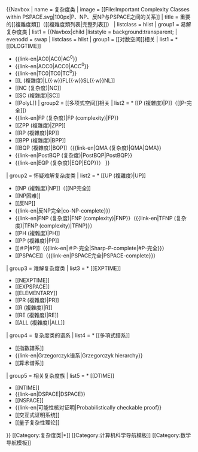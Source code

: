 {{Navbox
| name   = 复杂度类
| image  = [[File:Important Complexity Classes within PSPACE.svg|100px|P、NP、反NP与PSPACE之间的关系]]
| title  = 重要的[[複雜度類]]（[[複雜度類列表|完整列表]]）
| listclass = hlist
| group1 = 易解复杂度类
| list1  =  {{Navbox|child
  |liststyle = background:transparent;
  | evenodd = swap
  | listclass = hlist
  | group1 = [[对数空间]]相关
  | list1  = * [[DLOGTIME]]
* {{link-en|AC0|AC0|AC<sup>0</sup>}}
* {{link-en|ACC0|ACC0|ACC<sup>0</sup>}}
* {{link-en|TC0|TC0|TC<sup>0</sup>}}
* [[L (複雜度)|L{{·w}}FL{{·w}}SL{{·w}}NL]]
* [[NC (复杂度)|NC]]
* [[SC (複雜度)|SC]]
* [[PolyL]]
  | group2 = [[多项式空间]]相关
  | list2  = * [[P (複雜度)|P]]（[[P-完全]]）
* {{link-en|FP (复杂度)|FP (complexity)|FP}}
* [[ZPP (複雜度)|ZPP]]
* [[RP (複雜度)|RP]]
* [[BPP (複雜度)|BPP]]
* [[BQP (複雜度)|BQP]]（{{link-en|QMA (复杂度)|QMA|QMA}}
* {{link-en|PostBQP (复杂度)|PostBQP|PostBQP}}
* {{link-en|EQP (复杂度)|EQP|EQP}}）
}}

| group2 = 怀疑难解复杂度类
| list2  = * [[UP (複雜度)|UP]]
* [[NP (複雜度)|NP]]（[[NP完全]]
* [[NP困难]]
* [[反NP]]
* {{link-en|反NP完全|co-NP-complete}}）
* {{link-en|FNP (复杂度)|FNP (complexity)|FNP}}（{{link-en|TFNP (复杂度)|TFNP (complexity)|TFNP}}）
* [[PH (複雜度)|PH]]
* [[PP (複雜度)|PP]]
* [[＃P|#P]]（{{link-en|＃P-完全|Sharp-P-complete|#P-完全}}）
* [[PSPACE]]（{{link-en|PSPACE完全|PSPACE-complete}}）

| group3 = 难解复杂度类
| list3  = * [[EXPTIME]]
* [[NEXPTIME]]
* [[EXPSPACE]]
* [[ELEMENTARY]]
* [[PR (複雜度)|PR]]
* [[R (複雜度)|R]]
* [[RE (複雜度)|RE]]
* [[ALL (複雜度)|ALL]]

| group4 = 复杂度类的谱系
| list4  = * [[多項式譜系]]
* [[指數譜系]]
* {{link-en|Grzegorczyk谱系|Grzegorczyk hierarchy}}
* [[算术谱系]]

| group5 = 相关复杂度族
| list5  = * [[DTIME]]
* [[NTIME]]
* {{link-en|DSPACE|DSPACE}}
* [[NSPACE]]
* {{link-en|可能性核对证明|Probabilistically checkable proof}}
* [[交互式证明系统]]
* [[量子复杂性理论]]

}}<noinclude>
[[Category:复杂度类|*]]
[[Category:计算机科学导航模板]]
[[Category:数学导航模板]]
</noinclude>